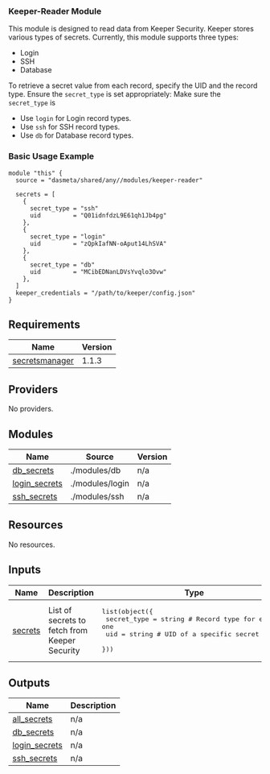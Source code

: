 ### Keeper-Reader Module
This module is designed to read data from Keeper Security. Keeper stores various types of secrets. Currently, this module supports three types:
- Login
- SSH
- Database

To retrieve a secret value from each record, specify the UID and the record type. Ensure the `secret_type` is set appropriately:
Make sure the `secret_type` is
- Use `login` for Login record types.
- Use `ssh` for SSH record types.
- Use `db` for Database record types.


### Basic Usage Example
```
module "this" {
  source = "dasmeta/shared/any//modules/keeper-reader"

  secrets = [
    {
      secret_type = "ssh"
      uid         = "Q01idnfdzL9E61qh1Jb4pg"
    },
    {
      secret_type = "login"
      uid         = "zQpkIafNN-oAput14LhSVA"
    },
    {
      secret_type = "db"
      uid         = "MCibEDNanLDVsYvqlo3Ovw"
    },
  ]
  keeper_credentials = "/path/to/keeper/config.json"
}
```
<!-- BEGINNING OF PRE-COMMIT-TERRAFORM DOCS HOOK -->
## Requirements

| Name | Version |
|------|---------|
| <a name="requirement_secretsmanager"></a> [secretsmanager](#requirement\_secretsmanager) | 1.1.3 |

## Providers

No providers.

## Modules

| Name | Source | Version |
|------|--------|---------|
| <a name="module_db_secrets"></a> [db\_secrets](#module\_db\_secrets) | ./modules/db | n/a |
| <a name="module_login_secrets"></a> [login\_secrets](#module\_login\_secrets) | ./modules/login | n/a |
| <a name="module_ssh_secrets"></a> [ssh\_secrets](#module\_ssh\_secrets) | ./modules/ssh | n/a |

## Resources

No resources.

## Inputs

| Name | Description | Type | Default | Required |
|------|-------------|------|---------|:--------:|
| <a name="input_secrets"></a> [secrets](#input\_secrets) | List of secrets to fetch from Keeper Security | <pre>list(object({<br>    secret_type = string # Record type for each one<br>    uid         = string # UID of a specific secret record<br>  }))</pre> | n/a | yes |

## Outputs

| Name | Description |
|------|-------------|
| <a name="output_all_secrets"></a> [all\_secrets](#output\_all\_secrets) | n/a |
| <a name="output_db_secrets"></a> [db\_secrets](#output\_db\_secrets) | n/a |
| <a name="output_login_secrets"></a> [login\_secrets](#output\_login\_secrets) | n/a |
| <a name="output_ssh_secrets"></a> [ssh\_secrets](#output\_ssh\_secrets) | n/a |
<!-- END OF PRE-COMMIT-TERRAFORM DOCS HOOK -->
